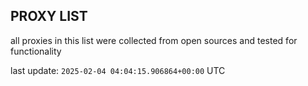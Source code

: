 ## PROXY LIST

all proxies in this list were collected from open sources and tested for functionality

last update: `2025-02-04 04:04:15.906864+00:00` UTC